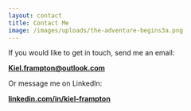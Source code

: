 ```yaml
---
layout: contact
title: Contact Me
image: /images/uploads/the-adventure-begins3a.png
---
```

If you would like to get in touch, send me an email: 

**[Kiel.frampton@outlook.com](mailto:Kiel.frampton@outlook.com)**

Or message me on LinkedIn:

**[linkedin.com/in/kiel-frampton](https://linkedin.com/in/kiel-frampton)**
